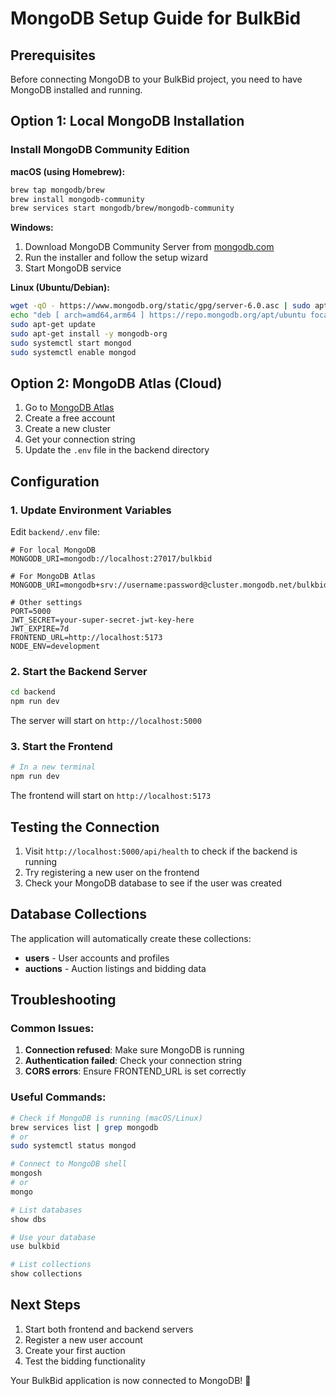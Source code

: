 # MongoDB Setup Guide for BulkBid

## Prerequisites

Before connecting MongoDB to your BulkBid project, you need to have MongoDB installed and running.

## Option 1: Local MongoDB Installation

### Install MongoDB Community Edition

**macOS (using Homebrew):**
```bash
brew tap mongodb/brew
brew install mongodb-community
brew services start mongodb/brew/mongodb-community
```

**Windows:**
1. Download MongoDB Community Server from [mongodb.com](https://www.mongodb.com/try/download/community)
2. Run the installer and follow the setup wizard
3. Start MongoDB service

**Linux (Ubuntu/Debian):**
```bash
wget -qO - https://www.mongodb.org/static/gpg/server-6.0.asc | sudo apt-key add -
echo "deb [ arch=amd64,arm64 ] https://repo.mongodb.org/apt/ubuntu focal/mongodb-org/6.0 multiverse" | sudo tee /etc/apt/sources.list.d/mongodb-org-6.0.list
sudo apt-get update
sudo apt-get install -y mongodb-org
sudo systemctl start mongod
sudo systemctl enable mongod
```

## Option 2: MongoDB Atlas (Cloud)

1. Go to [MongoDB Atlas](https://www.mongodb.com/atlas)
2. Create a free account
3. Create a new cluster
4. Get your connection string
5. Update the `.env` file in the backend directory

## Configuration

### 1. Update Environment Variables

Edit `backend/.env` file:

```env
# For local MongoDB
MONGODB_URI=mongodb://localhost:27017/bulkbid

# For MongoDB Atlas
MONGODB_URI=mongodb+srv://username:password@cluster.mongodb.net/bulkbid

# Other settings
PORT=5000
JWT_SECRET=your-super-secret-jwt-key-here
JWT_EXPIRE=7d
FRONTEND_URL=http://localhost:5173
NODE_ENV=development
```

### 2. Start the Backend Server

```bash
cd backend
npm run dev
```

The server will start on `http://localhost:5000`

### 3. Start the Frontend

```bash
# In a new terminal
npm run dev
```

The frontend will start on `http://localhost:5173`

## Testing the Connection

1. Visit `http://localhost:5000/api/health` to check if the backend is running
2. Try registering a new user on the frontend
3. Check your MongoDB database to see if the user was created

## Database Collections

The application will automatically create these collections:

- **users** - User accounts and profiles
- **auctions** - Auction listings and bidding data

## Troubleshooting

### Common Issues:

1. **Connection refused**: Make sure MongoDB is running
2. **Authentication failed**: Check your connection string
3. **CORS errors**: Ensure FRONTEND_URL is set correctly

### Useful Commands:

```bash
# Check if MongoDB is running (macOS/Linux)
brew services list | grep mongodb
# or
sudo systemctl status mongod

# Connect to MongoDB shell
mongosh
# or
mongo

# List databases
show dbs

# Use your database
use bulkbid

# List collections
show collections
```

## Next Steps

1. Start both frontend and backend servers
2. Register a new user account
3. Create your first auction
4. Test the bidding functionality

Your BulkBid application is now connected to MongoDB! 🎉
